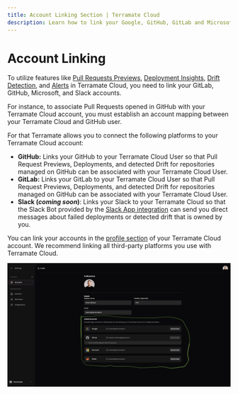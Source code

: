 ```yaml
---
title: Account Linking Section | Terramate Cloud
description: Learn how to link your Google, GitHub, GitLab and Microsoft accounts with your Terramate Cloud account to sync data between the different platforms.
---
```


# Account Linking

To utilize features like [Pull Requests Previews](../previews/index.md), [Deployment Insights](../deployments/index.md), [Drift Detection](../drift/index.md), and [Alerts](../alerts/index.md) in Terramate Cloud, you need to link your GitLab, GitHub, Microsoft, and Slack accounts.

For instance, to associate Pull Requests opened in GitHub with your Terramate Cloud account, you must establish an account mapping between your Terramate Cloud and GitHub user.

For that Terramate allows you to connect the following platforms to your Terramate Cloud account:

- **GitHub:** Links your GitHub to your Terramate Cloud User so that Pull Request Previews, Deployments, and detected
  Drift for repositories managed on GitHub can be associated with your Terramate Cloud User.
- **GitLab:** Links your GitLab to your Terramate Cloud User so that Pull Request Previews, Deployments, and detected
  Drift for repositories managed on GitHub can be associated with your Terramate Cloud User.
- **Slack (***coming soon***)**: Links your Slack to your Terramate Cloud so that the Slack Bot provided by the
  [Slack App integration](../integrations/slack.md) can send you direct messages about failed deployments or detected
  drift that is owned by you.

You can link your accounts in the [profile section](./index.md) of your Terramate Cloud account. We recommend linking all third-party platforms you use with Terramate Cloud.

![Terramate Cloud Profile Account Linking](../assets/profile/terramate-cloud-profile-account-linking.png "Terramate Cloud Profile Account Linking")
